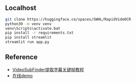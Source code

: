 ## Localhost

```sh
git clone https://huggingface.co/spaces/SWHL/RapidVideOCR
python39 -m venv venv
venv\Scripts\activate.bat
pip install -r requirements.txt
pip install streamlit
streamlit run app.py
```

## Reference

- [VideoSubFinder提取字幕关键帧教程](https://juejin.cn/post/7203362527082053691)
- [在线demo](https://swhl.github.io/RapidVideOCR/docs/online_demo/)
